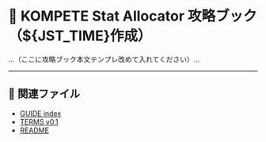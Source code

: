 # 🧠 KOMPETE Stat Allocator 攻略ブック（${JST_TIME}作成）

...（ここに攻略ブック本文テンプレ改めて入れてください）...

---

## 🔗 関連ファイル

- [GUIDE index](KOMPETE_GUIDE_index.md)
- [TERMS v0.1](KOMPETE_TERMS_v0.1.md)
- [README](README.md)

